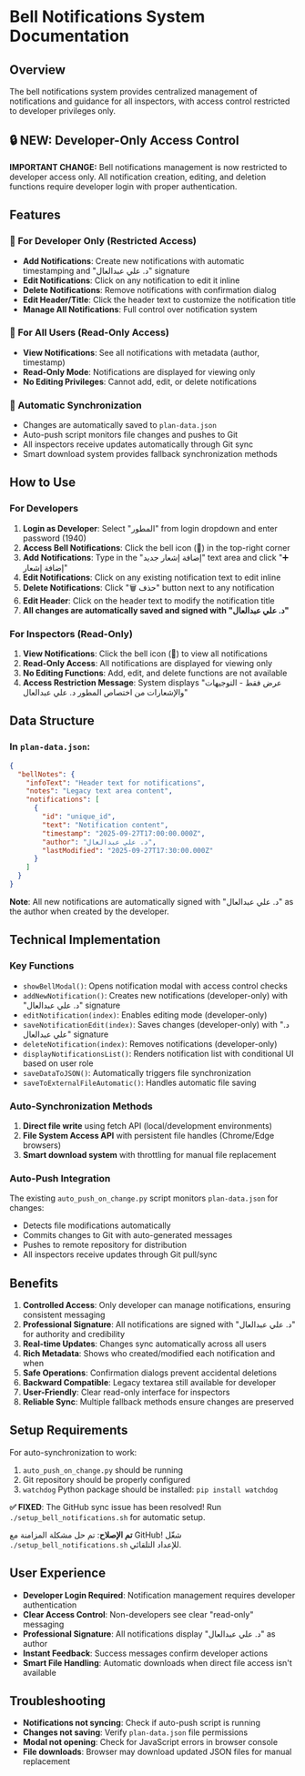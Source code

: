 # Bell Notifications System Documentation

## Overview
The bell notifications system provides centralized management of notifications and guidance for all inspectors, with access control restricted to developer privileges only.

## 🔒 NEW: Developer-Only Access Control
**IMPORTANT CHANGE:** Bell notifications management is now restricted to developer access only. All notification creation, editing, and deletion functions require developer login with proper authentication.

## Features

### 🔐 For Developer Only (Restricted Access)
- **Add Notifications**: Create new notifications with automatic timestamping and "د. علي عبدالعال" signature
- **Edit Notifications**: Click on any notification to edit it inline
- **Delete Notifications**: Remove notifications with confirmation dialog
- **Edit Header/Title**: Click the header text to customize the notification title
- **Manage All Notifications**: Full control over notification system

### 👀 For All Users (Read-Only Access)
- **View Notifications**: See all notifications with metadata (author, timestamp)
- **Read-Only Mode**: Notifications are displayed for viewing only
- **No Editing Privileges**: Cannot add, edit, or delete notifications

### 🔄 Automatic Synchronization
- Changes are automatically saved to `plan-data.json`
- Auto-push script monitors file changes and pushes to Git
- All inspectors receive updates automatically through Git sync
- Smart download system provides fallback synchronization methods

## How to Use

### For Developers
1. **Login as Developer**: Select "المطور" from login dropdown and enter password (1940)
2. **Access Bell Notifications**: Click the bell icon (🔔) in the top-right corner
3. **Add Notifications**: Type in the "إضافة إشعار جديد" text area and click "➕ إضافة إشعار"
4. **Edit Notifications**: Click on any existing notification text to edit inline
5. **Delete Notifications**: Click "🗑️ حذف" button next to any notification
6. **Edit Header**: Click on the header text to modify the notification title
7. **All changes are automatically saved and signed with "د. علي عبدالعال"**

### For Inspectors (Read-Only)
1. **View Notifications**: Click the bell icon (🔔) to view all notifications
2. **Read-Only Access**: All notifications are displayed for viewing only
3. **No Editing Functions**: Add, edit, and delete functions are not available
4. **Access Restriction Message**: System displays "عرض فقط - التوجيهات والإشعارات من اختصاص المطور د. علي عبدالعال"

## Data Structure

### In `plan-data.json`:
```json
{
  "bellNotes": {
    "infoText": "Header text for notifications",
    "notes": "Legacy text area content",
    "notifications": [
      {
        "id": "unique_id",
        "text": "Notification content",
        "timestamp": "2025-09-27T17:00:00.000Z",
        "author": "د. علي عبدالعال",
        "lastModified": "2025-09-27T17:30:00.000Z"
      }
    ]
  }
}
```

**Note**: All new notifications are automatically signed with "د. علي عبدالعال" as the author when created by the developer.

## Technical Implementation

### Key Functions
- `showBellModal()`: Opens notification modal with access control checks
- `addNewNotification()`: Creates new notifications (developer-only) with "د. علي عبدالعال" signature
- `editNotification(index)`: Enables editing mode (developer-only)
- `saveNotificationEdit(index)`: Saves changes (developer-only) with "د. علي عبدالعال" signature
- `deleteNotification(index)`: Removes notifications (developer-only)
- `displayNotificationsList()`: Renders notification list with conditional UI based on user role
- `saveDataToJSON()`: Automatically triggers file synchronization
- `saveToExternalFileAutomatic()`: Handles automatic file saving

### Auto-Synchronization Methods
1. **Direct file write** using fetch API (local/development environments)
2. **File System Access API** with persistent file handles (Chrome/Edge browsers)
3. **Smart download system** with throttling for manual file replacement

### Auto-Push Integration
The existing `auto_push_on_change.py` script monitors `plan-data.json` for changes:
- Detects file modifications automatically
- Commits changes to Git with auto-generated messages
- Pushes to remote repository for distribution
- All inspectors receive updates through Git pull/sync

## Benefits

1. **Controlled Access**: Only developer can manage notifications, ensuring consistent messaging
2. **Professional Signature**: All notifications are signed with "د. علي عبدالعال" for authority and credibility
3. **Real-time Updates**: Changes sync automatically across all users  
4. **Rich Metadata**: Shows who created/modified each notification and when
5. **Safe Operations**: Confirmation dialogs prevent accidental deletions
6. **Backward Compatible**: Legacy textarea still available for developer
7. **User-Friendly**: Clear read-only interface for inspectors
8. **Reliable Sync**: Multiple fallback methods ensure changes are preserved

## Setup Requirements

For auto-synchronization to work:
1. `auto_push_on_change.py` should be running
2. Git repository should be properly configured
3. `watchdog` Python package should be installed: `pip install watchdog`

**✅ FIXED**: The GitHub sync issue has been resolved! Run `./setup_bell_notifications.sh` for automatic setup.

**تم الإصلاح**: تم حل مشكلة المزامنة مع GitHub! شغّل `./setup_bell_notifications.sh` للإعداد التلقائي.

## User Experience

- **Developer Login Required**: Notification management requires developer authentication
- **Clear Access Control**: Non-developers see clear "read-only" messaging
- **Professional Signature**: All notifications display "د. علي عبدالعال" as author
- **Instant Feedback**: Success messages confirm developer actions
- **Smart File Handling**: Automatic downloads when direct file access isn't available

## Troubleshooting

- **Notifications not syncing**: Check if auto-push script is running
- **Changes not saving**: Verify `plan-data.json` file permissions
- **Modal not opening**: Check for JavaScript errors in browser console
- **File downloads**: Browser may download updated JSON files for manual replacement